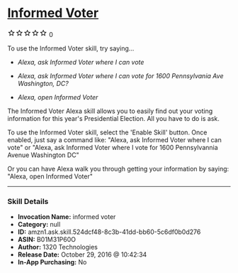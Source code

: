 # [Informed Voter](http://alexa.amazon.com/#skills/amzn1.ask.skill.524dcf48-8c3b-41dd-bb60-5c6df0b0d276)
![0 stars](../../images/ic_star_border_black_18dp_1x.png)![0 stars](../../images/ic_star_border_black_18dp_1x.png)![0 stars](../../images/ic_star_border_black_18dp_1x.png)![0 stars](../../images/ic_star_border_black_18dp_1x.png)![0 stars](../../images/ic_star_border_black_18dp_1x.png) 0

To use the Informed Voter skill, try saying...

* *Alexa, ask Informed Voter where I can vote*

* *Alexa, ask Informed Voter where I can vote for 1600 Pennsylvania Ave Washington, DC?*

* *Alexa, open Informed Voter*

The Informed Voter Alexa skill allows you to easily find out your voting information for this year's Presidential Election. All you have to do is ask.

To use the Informed Voter skill, select the 'Enable Skill' button. Once enabled, just say a command like:
"Alexa, ask Informed Voter where I can vote"
or
"Alexa, ask Informed Voter where I vote for 1600 Pennsylvannia Avenue Washington DC"

Or you can have Alexa walk you through getting your information by saying:
"Alexa, open Informed Voter"

***

### Skill Details

* **Invocation Name:** informed voter
* **Category:** null
* **ID:** amzn1.ask.skill.524dcf48-8c3b-41dd-bb60-5c6df0b0d276
* **ASIN:** B01M31P60O
* **Author:** 1320 Technologies
* **Release Date:** October 29, 2016 @ 10:42:34
* **In-App Purchasing:** No
